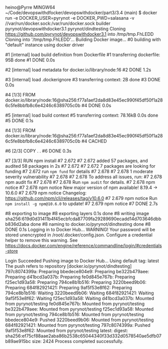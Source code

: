 heino@Pyrre MINGW64 ~/Code/devopswithdfocker/devopswithdocker/part3/3.4 (main)
$ docker run -e DOCKER_USER=pyrynot -e DOCKER_PWD=salasana -v //var/run/docker.sock:/var/run/docker.sock builder pyrynot/devopswithdocker3.1 pyrynot/dindtesting
Cloning https://github.com/pyrynot/devopswithdocker3.1 into /tmp/tmp.FhLEDD
Cloning into '/tmp/tmp.FhLEDD'...
Building Docker image...
#0 building with "default" instance using docker driver

#1 [internal] load build definition from Dockerfile
#1 transferring dockerfile: 95B done
#1 DONE 0.0s

#2 [internal] load metadata for docker.io/library/node:16
#2 DONE 1.2s

#3 [internal] load .dockerignore
#3 transferring context: 2B done
#3 DONE 0.0s

#4 [1/3] FROM docker.io/library/node:16@sha256:f77a1aef2da8d83e45ec990f45df50f1a286c5fe8bbfb8c6e4246c6389705c0b
#4 DONE 0.0s

#5 [internal] load build context
#5 transferring context: 78.16kB 0.0s done
#5 DONE 0.1s

#4 [1/3] FROM docker.io/library/node:16@sha256:f77a1aef2da8d83e45ec990f45df50f1a286c5fe8bbfb8c6e4246c6389705c0b
#4 CACHED

#6 [2/3] COPY . .
#6 DONE 0.3s

#7 [3/3] RUN npm install
#7 2.672 
#7 2.672 added 57 packages, and audited 58 packages in 2s
#7 2.672
#7 2.672 7 packages are looking for funding
#7 2.672   run `npm fund` for details
#7 2.678
#7 2.678 1 moderate severity vulnerability
#7 2.678
#7 2.678 To address all issues, run:
#7 2.678   npm audit fix
#7 2.678
#7 2.678 Run `npm audit` for details.
#7 2.678 npm notice
#7 2.678 npm notice New major version of npm available! 8.19.4 -> 10.6.0
#7 2.679 npm notice Changelog: <https://github.com/npm/cli/releases/tag/v10.6.0>
#7 2.679 npm notice Run `npm install -g npm@10.6.0` to update!
#7 2.679 npm notice
#7 DONE 2.7s

#8 exporting to image
#8 exporting layers 0.1s done
#8 writing image sha256:619d0d31411b4f45ecbfcda87709fa29289690ecadd14d703646dbbb836d2aba done
#8 naming to docker.io/pyrynot/dindtesting done
#8 DONE 0.1s
Logging in to Docker Hub...
WARNING! Your password will be stored unencrypted in /root/.docker/config.json.
Configure a credential helper to remove this warning. See
https://docs.docker.com/engine/reference/commandline/login/#credentials-store

Login Succeeded
Pushing image to Docker Hub...
Using default tag: latest
The push refers to repository [docker.io/pyrynot/dindtesting]
797c8074399a: Preparing
bbedece804e9: Preparing
be322b479aee: Preparing
d41bcd3a037b: Preparing
fe0d845e767b: Preparing
f25ec1d93a58: Preparing
794ce8b1b516: Preparing
3220beed9b06: Preparing
684f82921421: Preparing
9af5f53e8f62: Preparing
794ce8b1b516: Waiting
3220beed9b06: Waiting
684f82921421: Waiting
9af5f53e8f62: Waiting
f25ec1d93a58: Waiting
d41bcd3a037b: Mounted from pyrynot/testing
fe0d845e767b: Mounted from pyrynot/testing
be322b479aee: Mounted from pyrynot/testing
f25ec1d93a58: Mounted from pyrynot/testing
794ce8b1b516: Mounted from pyrynot/testing
bbedece804e9: Pushed
3220beed9b06: Mounted from pyrynot/testing
684f82921421: Mounted from pyrynot/testing
797c8074399a: Pushed
9af5f53e8f62: Mounted from pyrynot/testing
latest: digest: sha256:ef75cf88aae2aba86b2538c65044340f33d332d0578540ae5dfb07b89ae915bc size: 2424
Process completed successfully.